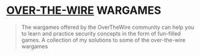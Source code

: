 # [OVER-THE-WIRE](https://overthewire.org/wargames/) WARGAMES
> The wargames offered by the OverTheWire community can help you to learn and practice security concepts in the form of fun-filled games.
A collection of my solutions to some of the over-the-wire wargames
